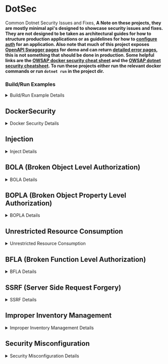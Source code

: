 # DotSec
Common Dotnet Security Issues and Fixes, __A Note on these projects, they are mostly minimal api's designed to showcase security issues and fixes. They are not designed to be taken as architectural guides for how to structure production applications or as guidelines for how to [configure auth](https://cwe.mitre.org/data/definitions/547.html) for an application. Also note that much of this project exposes [OpenAPI Swagger pages](https://cwe.mitre.org/data/definitions/200.html) for demo and can return [detailed error pages](https://cwe.mitre.org/data/definitions/756.html), this is not something that should be done in production. Some helpful links are the [OWSAP docker security cheat sheet](https://cheatsheetseries.owasp.org/cheatsheets/Docker_Security_Cheat_Sheet.html) and the [OWSAP dotnet security cheatsheet](https://cheatsheetseries.owasp.org/cheatsheets/DotNet_Security_Cheat_Sheet.html). To run these projects either run the relevant docker commands or run `dotnet run` in the project dir.__

### Build/Run Examples
<details>
<summary>Build/Run Example Details</summary>
<img src="./ScreenShots/running.png">
<img src="./ScreenShots/dotnet-build.png">
<img src="./ScreenShots/docker-build.png">
</details>

## DockerSecurity
<details>
<summary>Docker Security Details</summary>
Two identical "Hello World" APIs, each implemented with distinct Dockerfiles. The first app, Insecure, is based on the <a href="https://learn.microsoft.com/en-us/dotnet/core/docker/build-container">default .NET template</a> and presents several security and efficiency issues; specifically <a href="https://cwe.mitre.org/data/definitions/250.html">CWE-250: Execution with Unnecessary Privileges</a>. The second app, Secure, features an improved Dockerfile that addresses these concerns.

### Highlights of Secure Dockerfile improvements

- **Alpine Images:** Utilizes Alpine-based images for a smaller build and deployment footprint, optimizing resource usage.
- **Specific SHA Tags:** Implements exact SHA image tags to enhance immutability, security, and stability against potential vulnerabilities.
- **Selective File Copying:** Only copies and builds the necessary files, reducing the overall image size and attack surface.
- **Minimal Publishing:** Publishes only the required files (DLLs), excluding unnecessary executables.
- **Non-Root User:** Critically creates and assigns a dedicated non-root user and group, running the container under this user to improve security.
- **Defined Port Exposure:** Explicitly exposes the specified application ports, following best practices for container configuration.
- **Docker Compose File For ReadOnly file system:** Sets the file system to read-only.

run `docker-compose build` && `docker-compose up` to see it in action:

<img src="./ScreenShots/docker-security-build.png">
<img src="./ScreenShots/docker-security-run.png">
</details>

## Injection
<details>
<summary>Inject Details</summary>

<a href="https://cwe.mitre.org/data/definitions/89.html">CWE-89</a> SQL Injection. This project demonstrates a typical SQL injection vulnerability. Navigate to <a href="http://localhost:YOURPORT/swagger/index.html">http://localhost:YOURPORT/swagger/index.html</a> to explore two endpoints: one vulnerable to SQL injection attacks and the other designed to be resistant. Use the following payload to test each endpoint and observe the differences!

**Payload:**
```json
{
  "username": "bad' OR '1'='1",
  "password": "bad' OR '1'='1"
}
```

> **Note:** Running this project will spin up an SQLite database.

<img src="./ScreenShots/injection-insecure.png">

### Highlights of Secure Endpoint Improvements

- **Parameterized Queries:** 
  - When raw SQL execution is necessary and an ORM isn't available, always use parameterized queries to prevent injection. For Entity Framework Core, this can be achieved using `FromSqlRaw` with parameters or by utilizing `FromSql`, which automatically handles parameterization.

- **Hashing Passwords and Salting:** 
  - Rule #1 of Authentication & Authorization (AuthN & AuthZ) is to never implement your own authentication. If you need to store passwords and don’t have access to a robust framework like [Microsoft Identity](https://learn.microsoft.com/en-us/aspnet/core/security/authentication/identity?view=aspnetcore-8.0), ensure you store only the hash of the password along with a random salt value. This practice helps protect against dictionary attacks by preventing attackers from easily guessing passwords or common hashes. __Also make sure you have a strong password policy when you allow users to self service accounts.__ Note that while this demo's a SQL injection attack, NoSQL Injection attacks are also extremely common and implemented (and fixed) in a similar manner.

<img src="./ScreenShots/injection-secure.png">
</details>

## BOLA (Broken Object Level Authorization)
<details>
<summary>BOLA Details</summary>
This project demonstrates a typical <a href="https://owasp.org/API-Security/editions/2023/en/0xa1-broken-object-level-authorization/">BOLA</a> vulnerability, which poses a significant security risk as it allows consumers to access not only their own resources but also those of others they were not intended to access. Static code analyzers often struggle to detect this issue. The project highlights related vulnerabilities such as <a href="https://cwe.mitre.org/data/definitions/285.html">CWE-285: Improper Authorization</a> and <a href="https://cwe.mitre.org/data/definitions/639.html">CWE-639: Authorization Bypass Through User-Controlled Key</a>. To explore five endpoints, navigate to <a href="http://localhost:YOURPORT/swagger/index.html">http://localhost:YOURPORT/swagger/index.html</a>.

<br>
<br>

`/api/insecure/details`
**Payload:**
```json
{
  "id": 1
}
```
This endpoint allows you to increment the id parameter to access additional user accounts. Such vulnerabilities are often missed by static analyzers, making them a significant security risk. This endpoint does not require authentication, but even if it did, the flaw could still be exploited.
<img src="./ScreenShots/bola-insecure.png">


`/api/dangerous/getallusers`
Retrieves a list of all user IDs for demonstration purposes.
<img src="./ScreenShots/bola-getall.png">

`/api/details`
**Payload:**
```json
{
  "userId": "Some Guid From getallusers"
}
```
This endpoint attempts to mitigate the issue by using Guid values instead of easily incremented IDs, making them harder to guess. However, similar to the previous endpoint, even with authorization, an attacker could still access additional user details with sufficient effort.
<img src="./ScreenShots/bola.png">

`/token`
**Payload:**
```json
{
  "email": "normal@normal.com",
  "password": "Password1!"
}
```
This endpoint generates a token for authentication. The identity implementation in this project is not production-ready but serves to demonstrate how to address the BOLA vulnerability.
<img src="./ScreenShots/bola-token.png">
<img src="./ScreenShots/bola-auth.png">

`/api/secure/details`
**Payload:**
```json
{
  "userId": "Some Guid From getallusers"
}
```
This endpoint requires a valid JWT token and a valid userId Guid. It critically checks the current user's email against the email of the account details being retrieved. If they do not match, a 401 Unauthorized response is returned. While this solution improves security, further enhancements could include implementing Role-Based Access Control (RBAC) and user access policies to strengthen data protection. Overall, this last approach is significantly more secure than the initial implementation.
`User Mismatch:`
<img src="./ScreenShots/bola-secure-failed.png">
`Success:`
<img src="./ScreenShots/bola-secure-success.png">

</details>

## BOPLA (Broken Object Property Level Authorization)
<details>
<summary>BOPLA Details</summary>
This project demonstrates a typical <a href="https://owasp.org/API-Security/editions/2023/en/0xa3-broken-object-property-level-authorization/">BOPLA</a> vulnerability, where the API exposes excessive information and allows updates to unintended data; which allows for privilege escalation in a system. Like BOLA, this issue is often undetectable by static code analysis tools. The project highlights related vulnerabilities such as <a href="https://cwe.mitre.org/data/definitions/213.html">CWE-213: Exposure of Sensitive Information Due to Incompatible Policies</a> and <a href="https://cwe.mitre.org/data/definitions/915.html">CWE-915: Improperly Controlled Modification of Dynamically-Determined Object Attributes</a>. To explore five endpoints, navigate to <a href="http://localhost:YOURPORT/swagger/index.html">http://localhost:YOURPORT/swagger/index.html</a>.

<br>
<br>

`/api/insecure/details`

This endpoint returns the complete user object from the database, leading to excessive data exposure. Sensitive fields, such as "IsAdmin", may become visible to consumers. This could allow unauthorized users to attempt to elevate their privileges during user registration.
<img src="./ScreenShots/bopla-insecure.png">

`/api/details`

This endpoint mitigates the data exposure issue by returning a tailored response object, which includes only the properties the API owner intends to expose—specifically, just the username.
<img src="./ScreenShots/bopla.png">

`/token`
**Payload:**
Doesn't have the required Claim (will fail):
```json
{
  "email": "normal@normal.com",
  "password": "Password1!"
}
```
Has the required Claim:
```json
{
  "email": "admin@admin.com",
  "password": "Password1!"
}
```
This endpoint generates a token for authentication. The identity implementation in this project is not production-ready but serves to demonstrate how to address the BOPLA vulnerability.
<img src="./ScreenShots/bopla-token.png">
<img src="./ScreenShots/bopla-auth.png">

`/api/secure/details`
This endpoint requires a valid JWT token with the "AdminAccess" claim. It employs policy-based authorization, ensuring that only users with the necessary claims can access it. Although this endpoint returns a dedicated response object that includes the "IsAdmin" field, it enhances security by restricting access to expected users.
`No Claim:`
<img src="./ScreenShots/bopla-secure-failed.png">
`No Success:`
<img src="./ScreenShots/bopla-secure-success.png">

`/api/update`
**Payload:**
```json
{
  "username": "Some username",
  "isAdmin": "A IsAdminFlag"
}
```
This endpoint allows for users to update their object. Note that this is an unauthorized endpoint and something we will touch on in the bfla (Broken Function level Authorization) project.
<img src="./ScreenShots/bopla-update.png">
</details>

## Unrestricted Resource Consumption
<details>
<summary>Unrestricted Resource Consumption</summary>
<a href="https://owasp.org/API-Security/editions/2023/en/0xa4-unrestricted-resource-consumption//">Unrestricted Resource Consumption</a>, <a href="https://cwe.mitre.org/data/definitions/770.html">CWE-770: Allocation of Resources Without Limits or Throttling</a>, <a href="https://cwe.mitre.org/data/definitions/400.html">CWE-400: Uncontrolled Resource Consumption</a>, <a href="https://cwe.mitre.org/data/definitions/799.html">CWE-799: Improper Control of Interaction Frequency</a>, <a href="https://nvlpubs.nist.gov/nistpubs/SpecialPublications/NIST.SP.800-204.pdf">"Rate Limiting (Throttling)" - Security Strategies for Microservices-based Application Systems, NIST</a>, and <a href="https://owasp.org/API-Security/editions/2023/en/0xa6-unrestricted-access-to-sensitive-business-flows/">Unrestricted Access to Sensitive Business Flows</a>. This project demonstrates various fixes to help mitigate unrestricted resource consumption and unrestricted access to sensitive business flows and issues often overlooked by static code analysis. To run the application, execute `docker-compose build && docker-compose up`, then navigate to <a href="http://localhost:5001/">http://localhost:5001/</a>.

### Highlights improvements to mitigate the issue

- **Rate Limiting:** The application implements `sliding window` rate limiting middleware for the endpoint. While effective for single instances, a distributed system may require a more comprehensive distributed rate limiter service, presenting an interesting system design challenge (and one of my personal favorite interview questions.) This solution in particular can help alleviate pressure from Unrestricted Access to Sensitive Business Flows when combined with some form of IP filtering/bot protection.
- **Cancellation Tokens:** The endpoint now accepts a `CancellationToken`, allowing clients to cancel requests. This token can also be used to abort downstream tasks, helping to prevent long-running processes from continuing after a client disconnects.
- **Request Timeout middleware:** New Request Timeout policies have been added to the endpoint, which automatically cancel any request exceeding a specified timeout threshold. This helps manage long-running requests that could exceed expected durations.
- **Container Resource Limits:** I created a K8s `pod.yml` and a `docker-compose.yml` file that impose limits on container resources (CPU, memory, etc.). This approach helps prevent node resource exhaustion in a microservice environment where auto-scaling is implemented.
<img src="./ScreenShots/urc-build.png">
<img src="./ScreenShots/urc-run.png">
</details>

## BFLA (Broken Function Level Authorization)
<details>
<summary>BFLA Details</summary>
This project demonstrates a typical <a href="https://owasp.org/API-Security/editions/2023/en/0xa5-broken-function-level-authorization/">BFLA</a> vulnerability, where the API does not secure functions and endpoints that allow a user to execute a flow despite not having the expected privilege. Like BOLA and BOPLA, this issue is often undetectable by static code analysis tools. The project highlights related vulnerabilities such as <a href="https://cwe.mitre.org/data/definitions/285.html">CWE-285: Improper Authorization</a>. To explore the three endpoints, navigate to <a href="http://localhost:YOURPORT/swagger/index.html">http://localhost:YOURPORT/swagger/index.html</a>.

<br>
<br>

`/api/insecure/delete`
**Payload:**
```json
{
  "username": "basic@basic.com",
}
```
This insecure endpoint allows the deletion of any user, making it highly dangerous.
<img src="./ScreenShots/bfla-insecure.png">

`/api/secure/delete`
**Payload:**
```json
{
  "username": "normal@normal.com",
}
```
This endpoint mitigates the risks of the first by requiring the user to authenticate with a JWT and ensuring the user is in the "Admin" role to access it. Although it performs the same function as the insecure endpoint, it is safer as it restricts access to authenticated and authorized users. It employs Role-Based Access Control (RBAC), ensuring that only users with the required roles can access it. Additionally, this endpoint returns a dedicated response object that includes the "IsAdmin" field, further enhancing security by confirming user roles.
`No Token:`
<img src="./ScreenShots/bfla-secure-failed-no-token.png">
`No Role:`
<img src="./ScreenShots/bfla-secure-failed-no-role.png">
`Success:`
<img src="./ScreenShots/bfla-secure-success.png">

`/token`
**Payload:**
Doesn't have the required role, will fail on the secure endpoint:
```json
{
  "email": "normal@normal.com",
  "password": "Password1!"
}
```
Has the required role for the secure endpoint:
```json
{
  "email": "admin@admin.com",
  "password": "Password1!"
}
```
This endpoint generates a token for authentication. Note that the identity implementation in this project is not production-ready but serves to demonstrate how to address the BFLA vulnerability.
<img src="./ScreenShots/bfla-token.png">
<img src="./ScreenShots/bfla-auth.png">
</details>

## SSRF (Server Side Request Forgery)
<details>
<summary>SSRF Details</summary>
This project demonstrates a typical <a href="https://owasp.org/Top10/A10_2021-Server-Side_Request_Forgery_%28SSRF%29/">SSRF</a> vulnerability, where the API fails to validate a client-provided URL before making a request. Such oversight can lead to serious consequences, including exposure of sensitive data, DDoS attacks, privilege escalation, and various other exploitations. Even if the client is developed in-house, it should not be trusted on the server side. The project illustrates both In-Band SSRF, where the results of calls are returned directly to the caller, and Out-Of-Band or Blind SSRF, where results are not directly returned. Although the latter is somewhat better than the former, a skilled attacker could still compromise your system quickly. The project highlights vulnerabilities like <a href="https://cwe.mitre.org/data/definitions/918.html">CWE-918: Server-Side Request Forgery (SSRF)</a>. To explore three endpoints, navigate to <a href="http://localhost:YOURPORT/swagger/index.html">http://localhost:YOURPORT/swagger/index.html</a>.

<br>
<br>

`/api/inband`
**Payload:**
```uri=https://www.google.com```
This insecure endpoint makes a request to any URI provided by the client and returns the response if successful, demonstrating an In-Band SSRF vulnerability.
<img src="./ScreenShots/ssrf-inband.png">

`/api/outofbad`
**Payload:**
```uri=https://www.google.com```
This insecure endpoint makes a request to any URI provided by the client and returns an OK 200 response if successful, demonstrating an Out-Of-Band or Blind SSRF vulnerability. While slightly better than the first type, it remains extremely dangerous.
<img src="./ScreenShots/ssrf-blind.png">

`/api/secured`
**Payload:**
```uri=https://www.google.com:443```
This secured endpoint makes a request to any URI provided by the client but first: (1) converts the string URI into a safe URI type in C#, performing sanitization checks; (2) compares the scheme, host, and port against allowed lists to validate the request; (3) makes the request using a custom secure HttpClient with automatic redirects disabled; and (4) returns an OK 200 response if successful.
`Success:`
<img src="./ScreenShots/ssrf-secured.png">
`Bad Domain:`
<img src="./ScreenShots/ssrf-secured-domain.png">
`Bad Port:`
<img src="./ScreenShots/ssrf-secured-port.png">
`Bad Scheme:`
<img src="./ScreenShots/ssrf-secured-scheme.png">
</details>

## Improper Inventory Management
<details>
<summary>Improper Inventory Management Details</summary>
This project demonstrates a typical <a href="https://owasp.org/API-Security/editions/2023/en/0xa9-improper-inventory-management/">Improper Inventory Management</a> vulnerability, where the API does not properly deprecate or protect functions and endpoints; allowing consumers to access resources from old or beta endpoints when they might not be protected. Like many other vulnerabilities on this list, this issue is often undetectable by static code analysis tools. The project highlights related vulnerabilities such as <a href="https://cwe.mitre.org/data/definitions/1059.html">CWE-1059: Insufficient Technical Documentation</a>. To explore four endpoints, navigate to <a href="http://localhost:YOURPORT/swagger/index.html">http://localhost:YOURPORT/swagger/index.html</a>.

<br>
<br>

`/api/v1/details/`
This insecure endpoint permits the retrieval of user details. Although it should have been deprecated and removed, it remains active, similar to many legacy endpoints. Its continued availability poses a significant security risk.
<img src="./ScreenShots/iim-v1.png">

`/api/v2/details/`
This secure endpoint functions similarly to the `v1` endpoint but now requires a token from the user with the `username admin@admin.com and password Password1!`, due to the enforced authorization policy. Despite these security improvements, the presence of `v2` in the path may inadvertently inform attackers of a potential `v1`, `beta`, `development`, or `admin` endpoint that might be less secure and could be targeted for exploitation.
`No Token:`
<img src="./ScreenShots/iim-v2-no-token.png">
`No Claim:`
<img src="./ScreenShots/iim-v2-no-claim.png">
`No Success:`
<img src="./ScreenShots/iim-v2.png">

`/api/details/`
**Payload:** `header: api-x-version=2` or `query: ?api-version=2`
This secure endpoint requires a token from the user with the `username admin@admin.com and password Password1!`. Unlike the previous endpoints, it does not include the version in the route; instead, versioning is handled via headers or query strings. This approach is supported by middleware that manages API versioning and accommodates deprecated endpoints. Attempts to access a deprecated endpoint will result in a `406 Not Acceptable` status code, while requests for non-existent API versions will yield a `400 Bad Request response.` By centralizing API versioning, developers are encouraged to remove outdated versions and deprecate endpoints more effectively. The critical difference here is `v1` of this API was retired specifically to mitigate potential abuse.
`No Token:`
<img src="./ScreenShots/iim-generic-no-token.png">
`No Claim:`
<img src="./ScreenShots/iim-generic-no-claim.png">
`Bad Api Version:`
<img src="./ScreenShots/iim-generic-no-version.png">
`Success:`
<img src="./ScreenShots/iim-generic.png">

`/token`
**Payload:**
Doesn't have the required claim, will fail on the secure endpoints:
```json
{
  "email": "normal@normal.com",
  "password": "Password1!"
}
```
Has the required claim for the secure endpoints:
```json
{
  "email": "admin@admin.com",
  "password": "Password1!"
}
```
This endpoint generates a token for authentication. Note that the identity implementation in this project is not production-ready but serves to demonstrate how to address the vulnerability.
<img src="./ScreenShots/iim-token.png">
<img src="./ScreenShots/iim-auth.png">
</details>

## Security Misconfiguration
<details>
<summary>Security Misconfiguration Details</summary>
This project demonstrates a typical <a href="https://owasp.org/Top10/A05_2021-Security_Misconfiguration/">Security Misconfiguration</a> vulnerability, where the API has a lack of input sanitization. The API fails to check file types, sizes, or anti forgery tokens before uploads. Security Misconfiguration is a broad vulnerability category and lots of things could fit here, but the goal of the project is to build out a vulnerability that developers frequently introduce: <a href="https://owasp.org/www-community/vulnerabilities/Unrestricted_File_Upload">Unrestricted File Uploads</a>. Like many other vulnerabilities on this list, this issue can be undetectable by static code analysis tools. The project highlights related vulnerabilities such as <a href="https://cwe.mitre.org/data/definitions/352.html">CWE-352: Cross-Site Request Forgery (CSRF)</a>, <a href="https://cwe.mitre.org/data/definitions/434.html">CWE-434: Unrestricted Upload of File with Dangerous Type</a>, <a href="https://cwe.mitre.org/data/definitions/646.html">CWE-646: Reliance on File Name or Extension of Externally-Supplied File</a>. To explore three endpoints, navigate to <a href="http://localhost:YOURPORT/swagger/index.html">http://localhost:YOURPORT/swagger/index.html</a>.

<br>
<img src="./ScreenShots/sm-build.png">
<br>

This application disables the read-only file system of the container, which is considered a bad practice, and allows users to upload files, returning the contents directly upon successful requests. This simulates a scenario where a user uploads a file for processing. However, the approach of returning file contents through a shell script poses significant security risks. In a production environment, files should ideally be uploaded to secure storage solutions, such as Amazon S3 Bucket or an Azure Storage Account, and scanned for malicious content before processing. Furthermore, the API should only accept uploads from authenticated and authorized users to enhance security.

`/upload/dangerous`
**Payload:**
`What Ever File you Want... `
This endpoint accepts files of any type and size, which poses significant security risks. Such an open policy can lead to various vulnerabilities, such as Distributed Denial of Service (DDoS) attacks, Cross-Site Request Forgery (CSRF), and privilege escalation attempts. 
<img src="./ScreenShots/sm-dangerous.png">

`/upload/safe`
**Payload:**
`.txt files less than 1MB in size, must provide the AntiForgery Token`
This endpoint requires an anti-forgery token in the header to help mitigate CSRF/XSRF attacks. It verifies the file extension and size to ensure they meet acceptable criteria. Additionally, the endpoint saves the uploaded file without its extension. This step is crucial, especially if the API were to accept various file extensions, as it helps prevent potential security risks associated with executing harmful file types.
`Bad File Extension:`
<img src="./ScreenShots/sm-safe-blocked.png">
`Success:`
<img src="./ScreenShots/sm-safe.png">

`/token`
This endpoint generates an anti-forgery token to be used by the secure endpoint to help mitigate CSRF/XSRF attacks. In a real API this endpoint would be authenticated.
<img src="./ScreenShots/sm-token.png">
</details>
